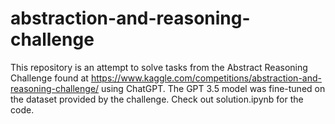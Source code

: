 # abstraction-and-reasoning-challenge

This repository is an attempt to solve tasks from the Abstract Reasoning Challenge found at https://www.kaggle.com/competitions/abstraction-and-reasoning-challenge/ using ChatGPT. The GPT 3.5 model was fine-tuned on the dataset provided by the challenge. Check out solution.ipynb for the code.
